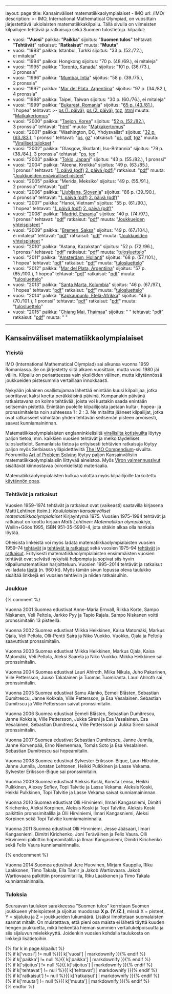 ---
layout: page
title: Kansainväliset matematiikkaolympialaiset - IMO
url: /IMO/
description: >-
  IMO, International Mathematical Olympiad, on vuosittain järjestettävä
  lukiolaisten matematiikkakilpailu. Tällä sivulla on viimeisten kilpailujen
  tehtäviä ja ratkaisuja sekä Suomen tulostietoja.
kilpailut:
  - vuosi: "**Vuosi**"
    paikka: "**Paikka**"
    sijoitus: "**Suomen tulos**"
    tehtavat: "**Tehtävät**"
    ratkaisut: "**Ratkaisut**"
    muuta: "**Muuta**"
  - vuosi: "1993"
    paikka: Istanbul, Turkki
    sijoitus: "33 p. (52./72.), ei mitaleja"
  - vuosi: "1994"
    paikka: Hongkong
    sijoitus: "70 p. (48./69.), ei mitaleja"
  - vuosi: "1995"
    paikka: "[Toronto, Kanada](http://imo.math.ca/IMO95/)"
    sijoitus: "101 p. (36./73.), 3 pronssia"
  - vuosi: "1996"
    paikka: "[Mumbai, Intia](http://imo.math.ca/IMO96/)"
    sijoitus: "58 p. (39./75.), 2 pronssia"
  - vuosi: "1997"
    paikka: "[Mar del Plata, Argentiina](http://www.oma.org.ar/imo97/index_en.html)"
    sijoitus: "97 p. (34./82.), 4 pronssia"
  - vuosi: "1998"
    paikka: Taipei, Taiwan
    sijoitus: "30 p. (60./76.), ei mitaleja"
  - vuosi: "1999"
    paikka: "[Bukarest, Romania](http://imo.math.ca/IMO99/)"
    sijoitus: "[65 p. (43./81.)](http://solmu.math.helsinki.fi/1999/4/lehtinen/yhtpisteet.html), 1 hopea"
    tehtavat: >-
      [ps (1. päivä)](1999/IMO1999-1.ps), [ps (2. päivä)](1999/IMO1999-2.ps),
      [tgz](1999/IMO1999.tgz), [html](http://solmu.math.helsinki.fi/1999/4/lehtinen/tehtavat.html)
    muuta: "[Matkakertomus](http://solmu.math.helsinki.fi/1999/4/lehtinen/)"
  - vuosi: "2000"
    paikka: "[Taejon, Korea](http://imo.math.ca/IMO2000/index.html)"
    sijoitus: "[52 p. (52./82.)](http://solmu.math.helsinki.fi/2000/3/lehtinen/#SECTION00011000000000000000), 3 pronssia"
    tehtavat: "[html](http://solmu.math.helsinki.fi/2000/3/lehtinen/#SECTION00012000000000000000)"
    muuta: "[Matkakertomus](http://solmu.math.helsinki.fi/2000/3/lehtinen/)"
  - vuosi: "2001"
    paikka: "Washington, DC, Yhdysvallat"
    sijoitus: "[32 p. (63./83.)](2001/IMO2001tul.html), 1 pronssi"
    tehtavat: "[ps](2001/IMO2001.ps), [gz](2001/IMO2001.tex.gz)"
    ratkaisut: "[ps](2001/IMO2001r.ps), [pdf](2001/IMO2001r.pdf), [tgz](2001/IMO2001r.tgz)"
    muuta: "[Viralliset tulokset](http://imo.wolfram.com/) "
  - vuosi: "2002"
    paikka: "Glasgow, Skotlanti, Iso-Britannia"
    sijoitus: "79 p. (38./84.), 3 pronssia"
    tehtavat: "[ps](2002/IMO2002.ps), [tex](2002/IMO2002.tex) "
  - vuosi: "2003"
    paikka: "[Tokio, Japani](http://www.imo2003.com/)"
    sijoitus: "43 p. (55./82.), 1 pronssi"
  - vuosi: "2004"
    paikka: "Ateena, Kreikka"
    sijoitus: "49 p. (63./85.), 1 pronssi"
    tehtavat: "[1. päivä (pdf)](2004/IMO2004-1.pdf) [2. päivä (pdf)](2004/IMO2004-2.pdf)"
    ratkaisut: "[pdf](2004/IMO2004r.pdf)"
    muuta: "[Joukkueiden epäviralliset pisteet](2004/IMO2004tul.html)"
  - vuosi: "2005"
    paikka: "Merida, Meksiko"
    sijoitus: "49 p. (55./91.), 2 pronssia"
    tehtavat: "[pdf](2005/IMO2005.pdf)"
  - vuosi: "2006"
    paikka: "[Ljubljana, Slovenia](http://imo2006.dmfa.si/)"
    sijoitus: "86 p. (39./90.), 4 pronssia"
    tehtavat: "[1. päivä (pdf)](2006/IMO2006-1.pdf) [2. päivä (pdf)](2006/IMO2006-2.pdf)"
  - vuosi: "2007"
    paikka: "Hanoi, Vietnam"
    sijoitus: "55 p. (61./90.), 1 hopea"
    tehtavat: "[1. päivä (pdf)](2007/IMO2007-1.pdf) [2. päivä (pdf)](2007/IMO2007-2.pdf)"
  - vuosi: "2008"
    paikka: "[Madrid, Espanja](http://www.imo-2008.es/)"
    sijoitus: "40 p. (74./97.), 1 pronssi"
    tehtavat: "[pdf](2008/IMO2008.pdf)"
    ratkaisut: "[pdf](2008/IMO2008r.pdf)"
    muuta: "[Joukkueiden yhteispisteet](2008/IMO2008tul.pdf)&nbsp;"
  - vuosi: "2009"
    paikka: "[Bremen, Saksa](http://www.imo2009.de/imo/)"
    sijoitus: "49 p. (67./104.), ei mitaleja"
    tehtavat: "[pdf](2009/IMO2009.pdf)"
    ratkaisut: "[pdf](2009/IMO2009r.pdf)"
    muuta: "[Joukkueiden yhteispisteet](2009/IMO2009tul.pdf)&nbsp;"
  - vuosi: "2010"
    paikka: "Astana, Kazakstan"
    sijoitus: "52 p. (72./96.), 1 pronssi"
    tehtavat: "[pdf](2010/IMO2010.pdf)"
    ratkaisut: "[pdf](2010/IMO2010r.pdf)"
    muuta: "[tulosluettelo](https://www.imo-official.org/year_individual_r.aspx?year=2010)"
  - vuosi: "2011"
    paikka: "[Amsterdam, Hollanti](http://web.archive.org/web/20141007082517/https://www.imo2011.nl/)"
    sijoitus: "68 p. (57./101.), 1 hopea"
    tehtavat: "[pdf](2011/teht2011.pdf)"
    ratkaisut: "[pdf](2011/ratk2011.pdf)"
    muuta: "[tulosluettelo](https://www.imo-official.org/year_country_r.aspx?year=2011)"
  - vuosi: "2012"
    paikka: "[Mar del Plata, Argentiina](http://oma.org.ar/imo2012/)"
    sijoitus: "57 p. (65./100.), 1 hopea"
    tehtavat: "[pdf](2012/teht2012.pdf)"
    ratkaisut: "[pdf](2012/ratk2012.pdf)"
    muuta: "[tulosluettelo](https://www.imo-official.org/year_country_r.aspx?year=2012)"
  - vuosi: "2013"
    paikka: "[Santa Marta, Kolumbia](http://www.uan.edu.co/imo2013/en/)"
    sijoitus: "46 p. (67./97.), 1 hopea"
    tehtavat: "[pdf](2013/teht2013.pdf)"
    ratkaisut: "[pdf](2013/ratk2013.pdf)"
    muuta: "[tulosluettelo](https://www.imo-official.org/year_country_r.aspx?year=2013)"
  - vuosi: "2014"
    paikka: "[Kapkaupunki, Etelä-Afrikka](http://www.imo2014.org.za/)"
    sijoitus: "46 p. (70./101.), 1 pronssi"
    tehtavat: "[pdf](2014/IMOteht2014.pdf)"
    ratkaisut: "[pdf](2014/IMOratk2014.pdf)"
    muuta: "[tulosluettelo](https://www.imo-official.org/year_country_r.aspx?year=2014)"
  - vuosi: "2015"
    paikka: "[Chiang Mai, Thaimaa](http://www.imo2015.org/)"
    sijoitus: " "
    tehtavat: "[pdf](2015/teht2015.pdf)"
    ratkaisut: "[pdf](2015/ratk2015.pdf)"
    muuta: " "
   
 ---
## Kansainväliset matematiikkaolympialaiset

### Yleistä

<abbr>IMO</abbr> (<span lang="en">International Mathematical
Olympiad</span>) sai alkunsa vuonna 1959 Romaniassa. Se on järjestetty
siitä alkaen vuosittain, mutta vuosi 1980 jäi väliin. Kilpailu on
periaatteessa vain yksilöiden välinen, mutta käytännössä joukkueiden
pistesummia vertaillaan innokkaasti.

Nykyään jokainen osallistujamaa lähettää enintään kuusi kilpailijaa,
jotka suorittavat kaksi koetta peräkkäisinä päivinä. Kumpanakin
päivänä ratkaistavana on kolme tehtävää, joista voi kustakin saada
enintään seitsemän pistettä. Enintään puolelle kilpailijoista jaetaan
kulta-, hopea- ja pronssimitaleita noin suhteessa 1 : 2 : 3\. Ne
mitalitta jääneet kilpailijat, jotka ovat ratkaisseet vähintään yhden
tehtävän seitsemän pisteen arvoisesti, saavat kunniamaininnan.

Matematiikkaolympialaisten englanninkielisiltä
[virallisilta kotisivuilta][official] löytyy paljon tietoa, mm.
kaikkien vuosien tehtävät ja melko täydelliset tulosluettelot.
Samanlaista tietoa ja erityisesti tehtävien ratkaisuja löytyy paljon
myös Serbiassa ylläpidettäviltä [The IMO Compendium][compendium]-sivuilta.
Foorumilta [Art of Problem Solving][aops] löytyy paljon
Kansainvälisiin matematiikkaolympialaisiin liittyvää aineistoa.
Myös [Viron valmennussivut][viro] sisältävät kiinnostavaa (vironkielistä)
materiaalia.

[official]: http://www.imo-official.org/
[compendium]: http://www.imomath.com/
[aops]: http://www.artofproblemsolving.com/Forum/viewforum.php?f=87
[viro]: http://www.math.ut.ee/olympiaadid/

Matematiikkaolympialaisten kulkua valottaa myös kilpailijoille tarkoitettu
[käytännön opas](/kirjallisuus/kaytannon_ohjeet.pdf).

### Tehtävät ja ratkaisut

Vuosien 1959–1974 tehtävät ja ratkaisut ovat (vaikeasti) saatavilla
kirjasena Matti Lehtinen (toim.):
_Koululaisten kansainväliset matematiikkaolympialaiset_
Kirjayhtymä 1975.
Vuosien 1975–1994 tehtävät ja ratkaisut on koottu kirjaan
_Matti Lehtinen: Matematiikan olympiakirja_, Weilin+Göös 1995,
ISBN 951-35-5990-4, jota sitäkin alkaa olla hankala löytää.

Oheisista linkeistä voi myös ladata matematiikkaolympialaisten
vuosien 1959–74 [tehtävät](imot59_74.pdf) ja
[tehtävät ja ratkaisut](imor59_74.pdf) sekä vuosien 1975–94
[tehtävät](imot75_94.pdf) ja [ratkaisut](imor75_94.pdf). Erityisesti
matematiikkaolympialaisten ensimmäisten vuosien tehtävät ovat selvästi
nykyisiä helpompia ja sopivat siis hyvin kilpailumatematiikan
harjoitteluun. Vuosien 1995–2014 tehtävät ja ratkaisut voi ladata
[tästä](imokaikki.pdf) (n. 960 kt). Myös tämän sivun lopussa oleva
taulukko sisältää linkkejä eri vuosien tehtäviin ja niiden
ratkaisuihin.

### Joukkue

{% comment %}

Vuonna 2001 Suomea edustivat Anne-Maria Ernvall, Riikka Korte, Sampo
Niskanen, Veli Peltola, Jarkko Pyy ja Tapio Rajala. Sampo Niskanen
voitti pronssimitalin 13 pisteellä.

Vuonna 2002 Suomea edustivat Miikka Heikkinen, Kaisa Matomäki, Markus
Ojala, Veli Peltola, Olli-Pentti Saira ja Niko Vuokko. Vuokko, Ojala
ja Peltola saavuttivat pronssimitalin.

Vuonna 2003 Suomea edustivat Miikka Heikkinen, Markus Ojala, Kaisa
Matomäki, Veli Peltola, Aleksi Saarela ja Niko Vuokko. Miikka
Heikkinen sai pronssimitalin.

Vuonna 2004 Suomea edustivat Lauri Ahlroth, Miika Nikula, Juho
Pakarinen, Ville Pettersson, Juuso Takalainen ja Tuomas Tuomiranta.
Lauri Ahlroth sai pronssimitalin.

Vuonna 2005 Suomea edustivat Samu Alanko, Eemeli Blåsten, Sebastian
Dumitrescu, Janne Kokkala, Ville Pettersson, ja Esa Vesalainen.
Sebastian Dumitrscu ja Ville Pettersson saivat pronssimitalin.

Vuonna 2006 Suomea edustivat Eemeli Blåsten, Sebastian Dumitrescu,
Janne Kokkala, Ville Pettersson, Jukka Sireni ja Esa Vesalainen. Esa
Vesalainen, Sebastian Dumitrescu, Ville Pettersson ja Jukka Sireni
saivat pronssimitalin.

Vuonna 2007 Suomea edustivat Sebastian Dumitrescu, Janne Junnila,
Janne Korvenpää, Erno Niemenmaa, Tomás Soto ja Esa Vesalainen.
Sebastian Dumitrescu sai hopeamitalin.

Vuonna 2008 Suomea edustivat Sylvester Eriksson-Bique, Lauri Hitruhin,
Janne Junnila, Jonatan Lehtonen, Heikki Pulkkinen ja Lasse Vekama.
Sylvester Eriksson-Bique sai pronssimitalin.

Vuonna 2009 Suomea edustivat Aleksis Koski, Konsta Lensu, Heikki
Pulkkinen, Alexey Sofiev, Topi Talvitie ja Lasse Vekama. Aleksis
Koski, Heikki Pulkkinen, Topi Talvitie ja Lasse Vekama saivat
kunniamaininnan.

Vuonna 2010 Suomea edustivat Olli Hirviniemi, Ilmari Kangasniemi,
Dimitri Kirichenko, Aleksi Korpinen, Aleksis Koski ja Topi Talvitie.
Aleksis Koski palkittiin pronssimitalilla ja Olli Hirviniemi, Ilmari
Kangasniemi, Aleksi Korpinen sekä Topi Talvitie kunniamaininnalla.

Vuonna 2011 Suomea edustivat Olli Hirviniemi, Jesse Jääsaari, Ilmari
Kangasniemi, Dimitri Kirichenko, Joni Teräväinen ja Felix Vaura. Olli
Hirviniemi palkittiin hopeamitalilla ja Ilmari Kangasniemi, Dimitri
Kirichenko sekä Felix Vaura kunniamaininnalla.

{% endcomment %}

Vuonna 2014 Suomea edustivat Jere Huovinen, Mirjam Kauppila, Riku
Laakkonen, Timo Takala, Ella Tamir ja Jakob Wartiovaara. Jakob
Wartiovaara palkittiin pronssimitalilla, Riku Laakkonen ja Timo Takala
kunniamaininnalla.

### Tuloksia

Seuraavan taulukon sarakkeessa "Suomen tulos" kerrotaan Suomen
joukkueen yhteispisteet ja sijoitus muodossa **X p. (Y./Z.)**,
missä X = pisteet, Y = sijaluku ja Z = joukkueiden lukumäärä. Lisäksi
ilmoitetaan suomalaisten saamat mitalit. On muistettava, että pieni
osa maista ei lähetä täyttä kuuden hengen joukkuetta, mikä heikentää
hieman summien vertailukelpoisuutta ja siis sijaluvun mielekkyyttä.
Joidenkin vuosien kohdalla taulukosta on linkkejä lisätietoihin.

<div class="list-group">
{% for k in page.kilpailut %}
<div class="row kilpailut list-group-item">
<div class="col-xs-2 col-sm-1">{% if k['vuosi'] != null %}{{ k['vuosi'] | markdownify }}{% endif %}</div>
<div class="col-xs-4 col-sm-2">{% if k['paikka'] != null %}{{ k['paikka'] | markdownify }}{% endif %}</div>
<div class="col-xs-6 col-sm-2">{% if k['sijoitus'] != null %}{{ k['sijoitus'] | markdownify }}{% endif %}</div>
<div class="clearfix visible-xs"></div>
<div class="col-xs-4 col-xs-offset-2 col-sm-3 col-sm-offset-0">{% if k['tehtavat'] != null %}{{ k['tehtavat'] | markdownify }}{% endif %}</div>
<div class="col-xs-2">{% if k['ratkaisut'] != null %}{{ k['ratkaisut'] | markdownify }}{% endif %}</div>
<div class="col-xs-4 col-sm-2">{% if k['muuta'] != null %}{{ k['muuta'] | markdownify }}{% endif %}</div>
</div>
{% endfor %}
</div>
